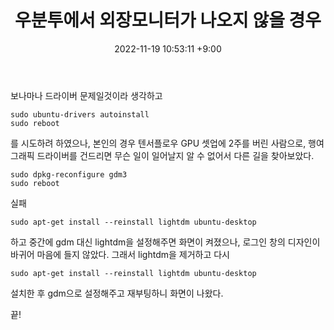 ﻿---
title: 우분투에서 외장모니터가 나오지 않을 경우
date: 2022-11-19 10:53:11 +9:00
categories: [Linux, (Ko)]
tags: [우분투, 리눅스, 모니터, dpkg, gdm, lightdm, 우분투 그래픽드라이버]
---

보나마나 드라이버 문제일것이라 생각하고 
```
sudo ubuntu-drivers autoinstall
sudo reboot
```
를 시도하려 하였으나, 본인의 경우 텐서플로우 GPU 셋업에 2주를 버린 사람으로, 행여 그래픽 드라이버를 건드리면 무슨 일이 일어날지 알 수 없어서 다른 길을 찾아보았다.

```
sudo dpkg-reconfigure gdm3
sudo reboot
```
실패

```
sudo apt-get install --reinstall lightdm ubuntu-desktop
```
하고 중간에 gdm 대신 lightdm을 설정해주면 화면이 켜졌으나, 로그인 창의 디자인이 바귀어 마음에 들지 않았다. 
그래서 lightdm을 제거하고 다시 
```
sudo apt-get install --reinstall lightdm ubuntu-desktop
```
설치한 후 gdm으로 설정해주고 재부팅하니 화면이 나왔다.

끝!
